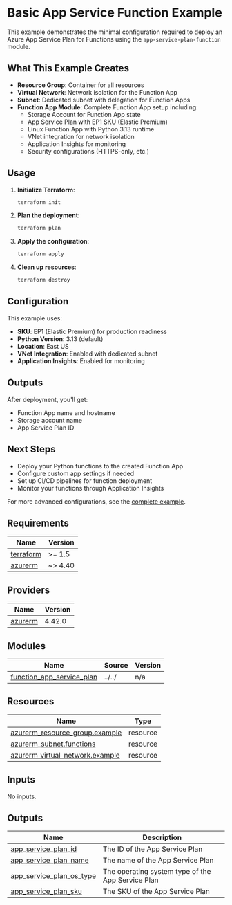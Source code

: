 # Basic App Service Function Example

This example demonstrates the minimal configuration required to deploy an Azure App Service Plan for Functions using the `app-service-plan-function` module.

## What This Example Creates

- **Resource Group**: Container for all resources
- **Virtual Network**: Network isolation for the Function App
- **Subnet**: Dedicated subnet with delegation for Function Apps
- **Function App Module**: Complete Function App setup including:
  - Storage Account for Function App state
  - App Service Plan with EP1 SKU (Elastic Premium)
  - Linux Function App with Python 3.13 runtime
  - VNet integration for network isolation
  - Application Insights for monitoring
  - Security configurations (HTTPS-only, etc.)

## Usage

1. **Initialize Terraform**:
   ```bash
   terraform init
   ```

2. **Plan the deployment**:
   ```bash
   terraform plan
   ```

3. **Apply the configuration**:
   ```bash
   terraform apply
   ```

4. **Clean up resources**:
   ```bash
   terraform destroy
   ```

## Configuration

This example uses:
- **SKU**: EP1 (Elastic Premium) for production readiness
- **Python Version**: 3.13 (default)
- **Location**: East US
- **VNet Integration**: Enabled with dedicated subnet
- **Application Insights**: Enabled for monitoring

## Outputs

After deployment, you'll get:
- Function App name and hostname
- Storage account name
- App Service Plan ID

## Next Steps

- Deploy your Python functions to the created Function App
- Configure custom app settings if needed
- Set up CI/CD pipelines for function deployment
- Monitor your functions through Application Insights

For more advanced configurations, see the [complete example](../complete/).

<!-- BEGIN_TF_DOCS -->
## Requirements

| Name | Version |
|------|---------|
| <a name="requirement_terraform"></a> [terraform](#requirement\_terraform) | >= 1.5 |
| <a name="requirement_azurerm"></a> [azurerm](#requirement\_azurerm) | ~> 4.40 |

## Providers

| Name | Version |
|------|---------|
| <a name="provider_azurerm"></a> [azurerm](#provider\_azurerm) | 4.42.0 |

## Modules

| Name | Source | Version |
|------|--------|---------|
| <a name="module_function_app_service_plan"></a> [function\_app\_service\_plan](#module\_function\_app\_service\_plan) | ../../ | n/a |

## Resources

| Name | Type |
|------|------|
| [azurerm_resource_group.example](https://registry.terraform.io/providers/hashicorp/azurerm/latest/docs/resources/resource_group) | resource |
| [azurerm_subnet.functions](https://registry.terraform.io/providers/hashicorp/azurerm/latest/docs/resources/subnet) | resource |
| [azurerm_virtual_network.example](https://registry.terraform.io/providers/hashicorp/azurerm/latest/docs/resources/virtual_network) | resource |

## Inputs

No inputs.

## Outputs

| Name | Description |
|------|-------------|
| <a name="output_app_service_plan_id"></a> [app\_service\_plan\_id](#output\_app\_service\_plan\_id) | The ID of the App Service Plan |
| <a name="output_app_service_plan_name"></a> [app\_service\_plan\_name](#output\_app\_service\_plan\_name) | The name of the App Service Plan |
| <a name="output_app_service_plan_os_type"></a> [app\_service\_plan\_os\_type](#output\_app\_service\_plan\_os\_type) | The operating system type of the App Service Plan |
| <a name="output_app_service_plan_sku"></a> [app\_service\_plan\_sku](#output\_app\_service\_plan\_sku) | The SKU of the App Service Plan |
<!-- END_TF_DOCS -->
